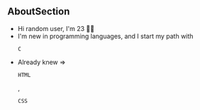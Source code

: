 ## AboutSection ##
* Hi random user, I'm 23 👋🏻
* I'm new in programming languages, and I start my path with <pre><code>C</code></pre>
* Already knew ⇒ <pre><code>HTML</code></pre>, <pre><code>CSS</code></pre>
